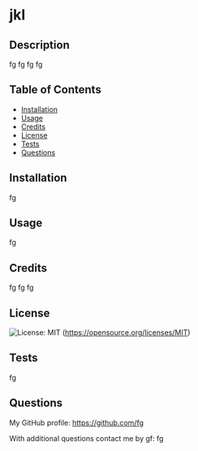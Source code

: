 # jkl     

## Description

fg
fg
fg
fg

## Table of Contents

- [Installation](#installation)
- [Usage](#usage)
- [Credits](#credits)
- [License](#license)
- [Tests](#tests)
- [Questions](#questions)

## Installation

fg

## Usage

fg

## Credits

fg
fg
fg

## License
  
  ![License: MIT](https://img.shields.io/badge/License-MIT-yellow.svg)
  (https://opensource.org/licenses/MIT)

## Tests

fg

## Questions

My GitHub profile: https://github.com/fg

With additional questions contact me by gf:
fg


